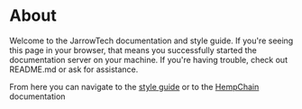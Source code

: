 About
=====

Welcome to the JarrowTech documentation and style guide. If you're seeing this page in your browser, that means you successfully started the documentation server on your machine. If you're having trouble, check out README.md or ask for assistance.

From here you can navigate to the [style guide](./index.html#!style.md) or to the [HempChain](./index.html#!hempchaindocs.md) documentation
